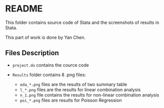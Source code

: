 # README
This folder contains source code of Stata and the screenshots of results in Stata.

This part of work is done by Yan Chen.

## Files Description

* `project.do` contains the cource code

* `Results` folder contains 8 .png files:
  + `eda_*.png` files are the results of two summary table
  + `l_*.png` files are the results for linear combination analysis
  + `n_1.png` file contains the results for non-linear combination analysis
  + `poi_*.png` files are results for Poisson Regression 
